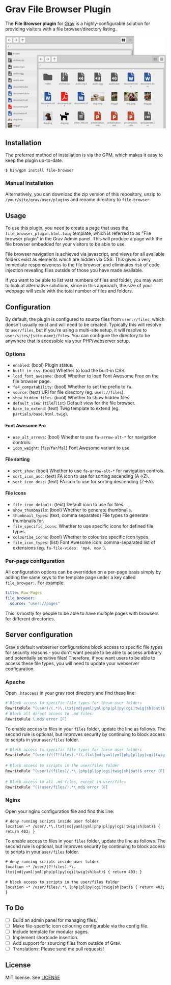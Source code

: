 # Grav File Browser Plugin

The **File Browser plugin** for [Grav](http://github.com/getgrav/grav) is a highly-configurable solution for providing visitors with a file browser/directory listing.

![](assets/views-slim.png)

## Installation

The preferred method of installation is via the GPM, which makes it easy to keep the plugin up-to-date.

```
$ bin/gpm install file-browser
```

### Manual installation

Alternatively, you can download the zip version of this repository, unzip to `/your/site/grav/user/plugins` and rename directory to `file-browser`.

## Usage

To use this plugin, you need to create a page that uses the `file_browser_plugin.html.twig` template, which is referred to as "File browser plugin" in the Grav Admin panel. This will produce a page with the file browser embedded for your visitors to be able to use.

File browser navigation is achieved via javascript, and views for all available folders exist as elements which are hidden via CSS. This gives a very immediate responsiveness to the file browser, and eliminates risk of code injection revealing files outside of those you have made available.

If you want to be able to list vast numbers of files and folder, you may want to look at alternative solutions, since in this approach, the size of your webpage will scale with the total number of files and folders.


## Configuration

By default, the plugin is configured to source files from `user://files`, which doesn't usually exist and will need to be created. Typically this will resolve to `user/files`, but if you're using a multi-site setup, it will resolve to `user/sites/{site-name}/files`. You can configure the directory to be anywhere that is accessible via your PHP/webserver setup.

### Options

- `enabled`: (bool) Plugin status.
- `built_in_css`: (bool) Whether to load the built-in CSS.
- `load_font_awesome`: (bool) Whether to load Font Awesome Free on the file browser page.
- `fa4_compatability`: (bool) Whether to set the prefix to `fa`.
- `source`: (text) URI for file directory (eg. `user://files`).
- `show_hidden_files`: (bool) Whether to show hidden files.
- `default_view`: (`tile`/`list`) Default view for the file browser.
- `base_to_extend`: (text) Twig template to extend (eg. `partials/base.html.twig`).

#### Font Awesome Pro

- `use_alt_arrows`: (bool) Whether to use `fa-arrow-alt-*` for navigation controls.
- `icon_weight`: (`fas`/`far`/`fal`) Font Awesome variant to use.


#### File sorting

- `sort_show`: (bool) Whether to use `fa-arrow-alt-*` for navigation controls.
- `sort_icon_asc`: (text) FA icon to use for sorting ascending (A->Z).
- `sort_icon_desc`: (text) FA icon to use for sorting descending (Z->A).

#### File icons

- `file_icon_default`: (text) Default icon to use for files.
- `show_thumbnails`: (bool) Whether to generate thumbnails.
- `thumbnail_types`: (text, comma separated) File types to generate thumbnails for.
- `file_specific_icons`: Whether to use specific icons for defined file types.
- `colourise_icons`: (bool) Whether to colourise specific icon types.
- `file_icon_types`: (list) Font Awesome icon: comma-separated list of extensions (eg. `fa-file-video: 'mp4, mov'`).


### Per-page configuration

All configuration options can be overridden on a per-page basis simply by adding the same keys to the template page under a key called `file_browser:`. For example:

```yaml
title: Raw Pages
file_browser:
  source: "user://pages"
```

This is mostly for people to be able to have multiple pages with browsers for different directories.


## Server configuration

Grav's default webserver configurations block access to specific file types for security reasons - you don't want people to be able to access arbitrary and potentially sensitive files!
Therefore, if you want users to be able to access these file types, you will need to update your webserver configuration.

### Apache

Open `.htaccess` in your grav root directory and find these line:

```apache
# Block access to specific file types for these user folders
RewriteRule ^(user)/(.*)\.(txt|md|yaml|yml|php|pl|py|cgi|twig|sh|bat)$ error [F]
# Block all direct access to .md files:
RewriteRule \.md$ error [F]
```

To enable access to files in your `files` folder, update the line as follows. The second rule is optional, but improves security by continuing to block access to scripts in your `user/files` folder. 

```apache
# Block access to specific file types for these user folders
RewriteRule ^(user)/((?!files).*)\.(txt|md|yaml|yml|php|pl|py|cgi|twig|sh|bat)$ error [F]

# Block access to scripts in the user/files folder
RewriteRule ^(user)/(files)/.*\.(php|pl|py|cgi|twig|sh|bat)$ error [F]

# Block access to all .md files, except in user/files
RewriteRule ^(?!user/files/).*\.md$ error [F]
```


### Nginx

Open your nginx configuration file and find this line:

```nginx
# deny running scripts inside user folder
location ~* /user/.*\.(txt|md|yaml|yml|php|pl|py|cgi|twig|sh|bat)$ { return 403; }
```

To enable access to files in your `files` folder, update the line as follows. The second rule is optional, but improves security by continuing to block access to scripts in your `user/files` folder.

```nginx
# deny running scripts inside user folder
location ~* /user/(?!files).*\.(txt|md|yaml|yml|php|pl|py|cgi|twig|sh|bat)$ { return 403; }

# block access to scripts in the user/files folder
location ~* /user/files/.*\.(php|pl|py|cgi|twig|sh|bat)$ { return 403; }
```


## To Do

- [ ] Build an admin panel for managing files.
- [ ] Make file-specific icon colouring configurable via the config file.
- [ ] Include template for modular pages.
- [ ] Implement shortcode insertion.
- [ ] Add support for sourcing files from outside of Grav.
- [ ] Translations: Please send me pull requests!

## License

MIT license. See [LICENSE](LICENSE)
